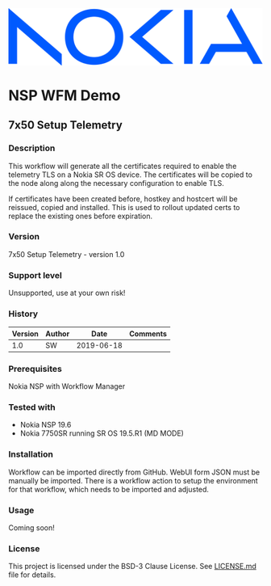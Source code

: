 ![NOKIA](https://raw.githubusercontent.com/nokia/nsp-workflow/master/logo.png)
# NSP WFM Demo
## 7x50 Setup Telemetry

### Description
This workflow will generate all the certificates required to enable the
telemetry TLS on a Nokia SR OS device. The certificates will be copied
to the node along along the necessary configuration to enable TLS.

If certificates have been created before, hostkey and hostcert will be
reissued, copied and installed. This is used to rollout updated certs
to replace the existing ones before expiration.

### Version
7x50 Setup Telemetry - version 1.0

### Support level
Unsupported, use at your own risk!

### History
|Version|Author|Date      |Comments     |
|-------|------|----------|-------------|
|   1.0 |  SW  |2019-06-18|             |

### Prerequisites
Nokia NSP with Workflow Manager

### Tested with
* Nokia NSP 19.6
* Nokia 7750SR running SR OS 19.5.R1 (MD MODE)

### Installation
Workflow can be imported directly from GitHub. WebUI form JSON must be manually be imported. There is a workflow action to setup the environment for that workflow, which needs to be imported and adjusted.

### Usage
Coming soon!

### License
This project is licensed under the BSD-3 Clause License. See
[LICENSE.md](https://raw.githubusercontent.com/nokia/nsp-workflow/master/LICENSE.md) file for details.
